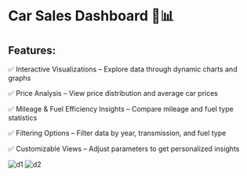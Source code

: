 # Car Sales Dashboard 🚗📊
## Features:
✅ Interactive Visualizations – Explore data through dynamic charts and graphs

✅ Price Analysis – View price distribution and average car prices

✅ Mileage & Fuel Efficiency Insights – Compare mileage and fuel type statistics

✅ Filtering Options – Filter data by year, transmission, and fuel type

✅ Customizable Views – Adjust parameters to get personalized insights

![d1](https://github.com/user-attachments/assets/5e03282e-2582-4e72-90d5-e2e9963ae36a)
![d2](https://github.com/user-attachments/assets/801fb57a-91b8-4061-bd22-fe1882ba6550)
